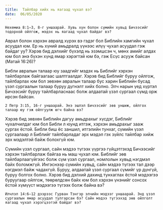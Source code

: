 ```yaml
---
title:  Тайлбар хийх нь яагаад чухал вэ?
date:  06/05/2020
---
```


`Нехемиа 8:1–3, 8-г уншаарай. Хувь хүн болон сүмийн хувьд Бичээсийг тодорхой ойлгож, мэдэх нь яагаад чухал байдаг вэ?`

Аврал болон хэрхэн авралд хүрэх вэ гэдэг бол Библийн хамгийн чухал асуудал юм. Ер нь хүний амьдралд үүнээс илүү чухал асуудал гэж байдаг уу? Хэрэв бид дэлхийг бүхэлд нь эзэмшсэн ч, мөнх амийг алдах юм бол энэ бүхэн хүнд ямар хэрэгтэй юм бэ, гэж Есүс асууж байсан (Maтай 16:26)?

Библи авралын талаар юу заадгийг мэдэх нь Библийг хэрхэн тайлбарлаж байгаагаас шалтгаалдаг. Хэрэв бид Библийг буруу ойлгож, тайлбарлах юм бол зөвхөн авралын талаар бус харин Библийн бусад үзэл сургаалын талаар буруу дүгнэлт хийх болно. Элч нарын үед хүртэл Бичээсийг буруу тайлбарласнаас болж алдаатай үзэл сургаал сүмд орж ирсэн байсан.

`2 Петр 3:15, 16-г уншаарай. Энэ эшлэл Бичээсийг зөв уншиж, ойлгох талаар юу гэж ойлгуулж өгч байна вэ?`

Хэрэв бид зөвхөн Библийн дагуу амьдрахыг хүсдэг, Библийг чухалчилдаг юм бол Библи л юунд итгэж, хэрхэн амьдрахыг зааж сургах ёстой. Библи биш ёс заншил, итгэлийн тунхаг, сүмийн үзэл сургаалаар л Библийг тайлбарладаг эрх мэдэл гэх зүйлс тайлбар хийж эрх мэдэлтэй байж болохгүй юм.

Сүмийн үзэл сургаал, сайн мэдээ түгээх үүргээ гүйцэтгэхэд Бичээсийг хэрхэн тайлбарлаж байгаа нь маш чухал юм. Библийг зөв тайлбарлаагүйгээс болж сүм үзэл сургаал, номлолын хувьд нэгдмэл байх боломжгүй. Ингэснээр сүмийн хувьд, сайн мэдээ түгээх тал дээр нэгдмэл байж чадахгүй. Буруу, алдаатай үзэл сургаал сүмийг үр дүнгүй, буруу болгох болно. Хэрэв бид дэлхий дахинд тунхаглах ёстой мэдээгээ буруугаар ойлгож, төөрөлдсөн байх юм бол хэрхэн үнэнийг сонсох ёстой хүмүүст мэдээгээ түгээх болж байна вэ?

`Илчлэл 14:6–12 дээрээс Гурван Тэнгэр элчийн мэдээг уншаарай. Энд үзэл сургаалын ямар асуудал тулгарсан бэ? Сайн мэдээ түгээхэд зөв ойлголт яагаад чухал хэрэгцээтэй байдаг вэ?`
